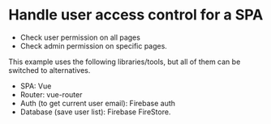# Handle user access control for a SPA

- Check user permission on all pages
- Check admin permission on specific pages.

This example uses the following libraries/tools, but all of them can be switched to alternatives.

- SPA: Vue
- Router: vue-router
- Auth (to get current user email): Firebase auth
- Database (save user list): Firebase FireStore.
